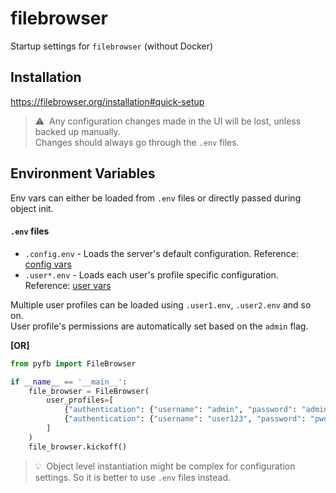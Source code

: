 # filebrowser
Startup settings for `filebrowser` (without Docker)

## Installation

https://filebrowser.org/installation#quick-setup

> :warning:&nbsp;&nbsp;Any configuration changes made in the UI will be lost, unless backed up manually.<br>
Changes should always go through the `.env` files.

## Environment Variables
Env vars can either be loaded from `.env` files or directly passed during object init.

#### `.env` files

- `.config.env` - Loads the server's default configuration. Reference: [config vars][config]
- `.user*.env` - Loads each user's profile specific configuration. Reference: [user vars][users]

Multiple user profiles can be loaded using `.user1.env`, `.user2.env` and so on.<br>
User profile's permissions are automatically set based on the `admin` flag.

**[OR]**

```python
from pyfb import FileBrowser

if __name__ == '__main__':
    file_browser = FileBrowser(
        user_profiles=[
            {"authentication": {"username": "admin", "password": "admin", "admin": True}},
            {"authentication": {"username": "user123", "password": "pwd456", "admin": False}}
        ]
    )
    file_browser.kickoff()
```

> :bulb:&nbsp;&nbsp;Object level instantiation might be complex for configuration settings. So it is better to use `.env` files instead.

[config]: https://filebrowser.org/cli/filebrowser-config-set
[users]: https://filebrowser.org/cli/filebrowser-users-add
